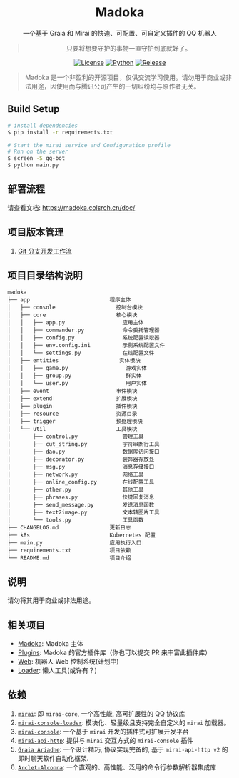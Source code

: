 <div align="center">

# Madoka

一个基于 Graia 和 Mirai 的快速、可配置、可自定义插件的 QQ 机器人

> 只要将想要守护的事物一直守护到底就好了。

[![License](https://img.shields.io/badge/license-AGPL--v3-green)](https://www.gnu.org/licenses/agpl-3.0.html)
[![Python](https://img.shields.io/badge/python-3.8-blue)](https://docs.python.org/zh-cn/3.8/)
[![Release](https://img.shields.io/github/v/release/MadokaProject/Application)](https://github.com/MadokaProject/Application/releases/latest)

</div>

> Madoka 是一个非盈利的开源项目，仅供交流学习使用。请勿用于商业或非法用途，因使用而与腾讯公司产生的一切纠纷均与原作者无关。

## Build Setup

```bash
# install dependencies
$ pip install -r requirements.txt

# Start the mirai service and Configuration profile
# Run on the server
$ screen -S qq-bot
$ python main.py
```

## 部署流程

请查看文档: https://madoka.colsrch.cn/doc/

## 项目版本管理

1. [Git 分支开发工作流](./docs/GIT_BRANCH_FLOW.md)

## 项目目录结构说明

```
madoka
├── app                         程序主体
│   ├── console                   控制台模块
│   ├── core                      核心模块
│   │   ├── app.py                  应用主体
│   │   ├── commander.py            命令委托管理器
│   │   ├── config.py               系统配置读取器
│   │   ├── env.config.ini          示例系统配置文件
│   │   └── settings.py             在线配置文件
│   ├── entities                   实体模块
│   │   ├── game.py                  游戏实体
│   │   ├── group.py                 群实体
│   │   └── user.py                  用户实体
│   ├── event                     事件模块
│   ├── extend                    扩展模块
│   ├── plugin                    插件模块
│   ├── resource                  资源目录
│   ├── trigger                   预处理模块
│   └── util                      工具模块
│       ├── control.py              管理工具
│       ├── cut_string.py           字符串断行工具
│       ├── dao.py                  数据库访问接口
│       ├── decorator.py            装饰器存放处
│       ├── msg.py                  消息存储接口
│       ├── network.py              网络工具
│       ├── online_config.py        在线配置工具
│       ├── other.py                其他工具
│       ├── phrases.py              快捷回复消息
│       ├── send_message.py         发送消息函数
│       ├── text2image.py           文本转图片工具
│       └── tools.py                工具函数
├── CHANGELOG.md                更新日志
├── k8s                         Kubernetes 配置
├── main.py                     应用执行入口
├── requirements.txt            项目依赖
└── README.md                   项目介绍
```

## 说明

请勿将其用于商业或非法用途。

## 相关项目

- [Madoka](https://github.com/MadokaProject/Madoka.git): Madoka 主体
- [Plugins](https://github.com/MadokaProject/Plugins.git): Madoka 的官方插件库（你也可以提交 PR 来丰富此插件库）
- [Web](https://github.com/MadokaProject/Web.git): 机器人 Web 控制系统(计划中)
- [Loader](https://github.com/MadokaProject/Loader.git): 懒人工具(或许有？)

## 依赖

1. [`mirai`](https://github.com/mamoe/mirai): 即 `mirai-core`, 一个高性能, 高可扩展性的 QQ 协议库
2. [`mirai-console-loader`](https://github.com/iTXTech/mirai-console-loader): 模块化、轻量级且支持完全自定义的 `mirai` 加载器。
3. [`mirai-console`](https://github.com/mamoe/mirai-console): 一个基于 `mirai` 开发的插件式可扩展开发平台
4. [`mirai-api-http`](https://github.com/project-mirai/mirai-api-http): 提供与 `mirai` 交互方式的 `mirai-console` 插件
5. [`Graia Ariadne`](https://github.com/GraiaProject/Ariadne): 一个设计精巧, 协议实现完备的, 基于 `mirai-api-http v2`
   的即时聊天软件自动化框架.
6. [`Arclet-Alconna`](https://github.com/ArcletProject/Alconna): 一个直观的、高性能、泛用的命令行参数解析器集成库